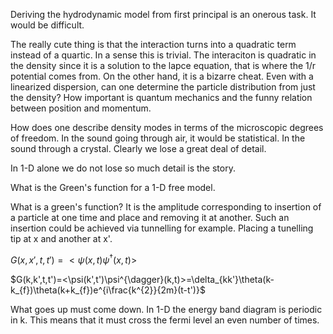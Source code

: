 Deriving the hydrodynamic model from first principal is an onerous task.
It would be difficult.

The really cute thing is that the interaction turns into a quadratic
term instead of a quartic. In a sense this is trivial. The interaciton
is quadratic in the density since it is a solution to the lapce
equation, that is where the 1/r potential comes from. On the other hand,
it is a bizarre cheat. Even with a linearized dispersion, can one
determine the particle distribution from just the density? How important
is quantum mechanics and the funny relation between position and
momentum.

How does one describe density modes in terms of the microscopic degrees
of freedom. In the sound going through air, it would be statistical. In
the sound through a crystal. Clearly we lose a great deal of detail.

In 1-D alone we do not lose so much detail is the story.

What is the Green's function for a 1-D free model.

What is a green's function? It is the amplitude corresponding to
insertion of a particle at one time and place and removing it at
another. Such an insertion could be achieved via tunnelling for example.
Placing a tunelling tip at x and another at x'.

$G(x,x',t,t')=<\psi(x,t)\psi^{\dagger}(x,t)>$

$G(k,k',t,t')=<\psi(k',t')\psi^{\dagger}(k,t)>=\delta_{kk'}\theta(k-k_{f})\theta(k+k_{f})e^{i\frac{k^{2}}{2m}(t-t')}$

What goes up must come down. In 1-D the energy band diagram is periodic
in k. This means that it must cross the fermi level an even number of
times.
